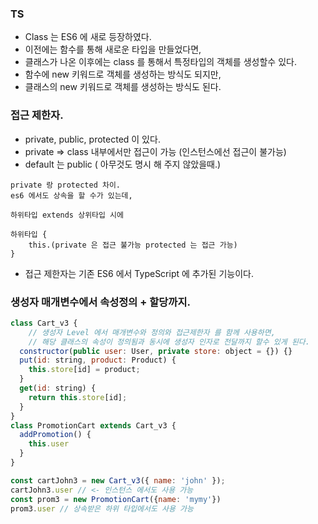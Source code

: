 ### TS

- Class 는 ES6 에 새로 등장하였다.
- 이전에는 함수를 통해 새로운 타입을 만들었다면,
- 클래스가 나온 이후에는 class 를 통해서 특정타입의 객체를 생성할수 있다.
- 함수에 new 키워드로 객체를 생성하는 방식도 되지만,
- 클래스의 new 키워드로 객체를 생성하는 방식도 된다.

### 접근 제한자.

- private, public, protected 이 있다.
- private => class 내부에서만 접근이 가능 (인스턴스에선 접근이 불가능)
- default 는 public ( 아무것도 명시 해 주지 않았을때.)

```
private 랑 protected 차이.
es6 에서도 상속을 할 수가 있는데,

하위타입 extends 상위타입 시에

하위타입 {
    this.(private 은 접근 불가능 protected 는 접근 가능)
}
```

- 접근 제한자는 기존 ES6 에서 TypeScript 에 추가된 기능이다.

### 생성자 매개변수에서 속성정의 + 할당까지.

```js
class Cart_v3 {
    // 생성자 Level 에서 매개변수와 정의와 접근제한자 를 함께 사용하면,
    // 해당 클래스의 속성이 정의됨과 동시에 생성자 인자로 전달까지 할수 있게 된다.
  constructor(public user: User, private store: object = {}) {}
  put(id: string, product: Product) {
    this.store[id] = product;
  }
  get(id: string) {
    return this.store[id];
  }
}
class PromotionCart extends Cart_v3 {
  addPromotion() {
    this.user
  }
}

const cartJohn3 = new Cart_v3({ name: 'john' });
cartJohn3.user // <- 인스턴스 에서도 사용 가능
const prom3 = new PromotionCart({name: 'mymy'})
prom3.user // 상속받은 하위 타입에서도 사용 가능
```

